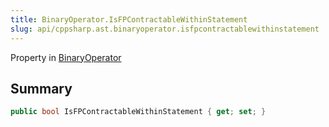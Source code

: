 ```yaml
---
title: BinaryOperator.IsFPContractableWithinStatement
slug: api/cppsharp.ast.binaryoperator.isfpcontractablewithinstatement
---
```

Property in [BinaryOperator](/api/cppsharp/ast/binaryoperator)

## Summary



```csharp
public bool IsFPContractableWithinStatement { get; set; }
```

